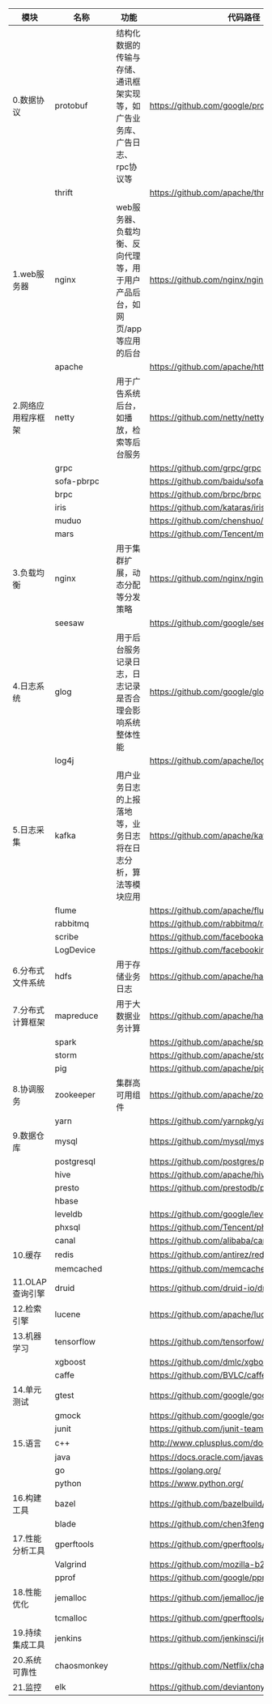 
|模块|名称|功能|代码路径|
|----|----|----|----|
|0.数据协议|protobuf|结构化数据的传输与存储、通讯框架实现等，如广告业务库、广告日志、rpc协议等|https://github.com/google/protobuf|
||thrift||https://github.com/apache/thrift|
|1.web服务器|nginx|web服务器、负载均衡、反向代理等，用于用户产品后台，如网页/app等应用的后台|https://github.com/nginx/nginx|
||apache||https://github.com/apache/httpd|
|2.网络应用程序框架|netty|用于广告系统后台，如播放，检索等后台服务|https://github.com/netty/netty|
||grpc||https://github.com/grpc/grpc|
||sofa-pbrpc||https://github.com/baidu/sofa-pbrpc|
||brpc||https://github.com/brpc/brpc|
||iris||https://github.com/kataras/iris|
||muduo||https://github.com/chenshuo/muduo|
||mars||https://github.com/Tencent/mars|
|3.负载均衡|nginx|用于集群扩展，动态分配等分发策略|https://github.com/nginx/nginx|
||seesaw||https://github.com/google/seesaw|
|4.日志系统|glog|用于后台服务记录日志，日志记录是否合理会影响系统整体性能|https://github.com/google/glog|
||log4j||https://github.com/apache/log4j|
|5.日志采集|kafka|用户业务日志的上报落地等，业务日志将在日志分析，算法等模块应用|https://github.com/apache/kafka|
||flume||https://github.com/apache/flume|
||rabbitmq||https://github.com/rabbitmq/rabbitmq-server|
||scribe||https://github.com/facebookarchive/scribe|
||LogDevice||https://github.com/facebookincubator/LogDevice|
|6.分布式文件系统|hdfs|用于存储业务日志|https://github.com/apache/hadoop-hdfs|
|7.分布式计算框架|mapreduce|用于大数据业务计算|https://github.com/apache/hadoop-mapreduce|
||spark||https://github.com/apache/spark|
||storm||https://github.com/apache/storm|
||pig||https://github.com/apache/pig|
|8.协调服务|zookeeper|集群高可用组件|https://github.com/apache/zookeeper|
||yarn||https://github.com/yarnpkg/yarn|
|9.数据仓库|mysql||https://github.com/mysql/mysql-server|
||postgresql||https://github.com/postgres/postgres|
||hive||https://github.com/apache/hive|
||presto||https://github.com/prestodb/presto|
||hbase|                                                              ||
||leveldb||https://github.com/google/leveldb|
||phxsql||https://github.com/Tencent/phxsql|
||canal||https://github.com/alibaba/canal|
|10.缓存|redis||https://github.com/antirez/redis|
||memcached||https://github.com/memcached/memcached|
|11.OLAP查询引擎|druid||https://github.com/druid-io/druid|
|12.检索引擎|lucene||https://github.com/apache/lucene-solr|
|13.机器学习|tensorflow||https://github.com/tensorfow/tensorflow|
||xgboost||https://github.com/dmlc/xgboost|
||caffe||https://github.com/BVLC/caffe|
|14.单元测试|gtest||https://github.com/google/googletest|
||gmock||https://github.com/google/googlemock|
||junit||https://github.com/junit-team/junit5|
|15.语言|c++||http://www.cplusplus.com/doc/tutorial/|
||java||https://docs.oracle.com/javase/tutorial/|
||go||https://golang.org/|
||python||https://www.python.org/|
|16.构建工具|bazel||https://github.com/bazelbuild/bazel|
||blade||https://github.com/chen3feng/typhoon-blade|
|17.性能分析工具|gperftools||https://github.com/gperftools/gperftools|
||Valgrind||https://github.com/mozilla-b2g/valgrind|
||pprof||https://github.com/google/pprof|
|18.性能优化|jemalloc||https://github.com/jemalloc/jemalloc|
||tcmalloc||https://github.com/gperftools/gperftools|
|19.持续集成工具|jenkins||https://github.com/jenkinsci/jenkins|
|20.系统可靠性|chaosmonkey||https://github.com/Netflix/chaosmonkey|
|21.监控|elk||https://github.com/deviantony/docker-elk|
